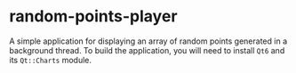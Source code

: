 # random-points-player

A simple application for displaying an array of random points generated in a background thread.
To build the application, you will need to install `Qt6` and its `Qt::Charts` module. 
